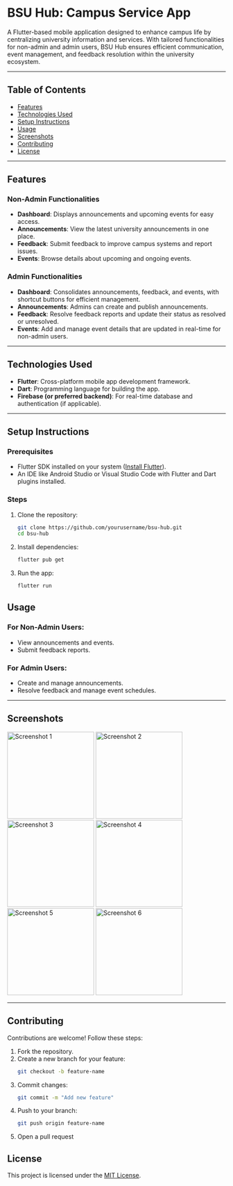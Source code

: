 # **BSU Hub: Campus Service App**

A Flutter-based mobile application designed to enhance campus life by centralizing university information and services. With tailored functionalities for non-admin and admin users, BSU Hub ensures efficient communication, event management, and feedback resolution within the university ecosystem.

---

## **Table of Contents**
- [Features](#features)
- [Technologies Used](#technologies-used)
- [Setup Instructions](#setup-instructions)
- [Usage](#usage)
- [Screenshots](#screenshots)
- [Contributing](#contributing)
- [License](#license)

---

## **Features**

### **Non-Admin Functionalities**
- **Dashboard**: Displays announcements and upcoming events for easy access.
- **Announcements**: View the latest university announcements in one place.
- **Feedback**: Submit feedback to improve campus systems and report issues.
- **Events**: Browse details about upcoming and ongoing events.

### **Admin Functionalities**
- **Dashboard**: Consolidates announcements, feedback, and events, with shortcut buttons for efficient management.
- **Announcements**: Admins can create and publish announcements.
- **Feedback**: Resolve feedback reports and update their status as resolved or unresolved.
- **Events**: Add and manage event details that are updated in real-time for non-admin users.

---

## **Technologies Used**
- **Flutter**: Cross-platform mobile app development framework.
- **Dart**: Programming language for building the app.
- **Firebase (or preferred backend)**: For real-time database and authentication (if applicable).

---

## **Setup Instructions**

### **Prerequisites**
- Flutter SDK installed on your system ([Install Flutter](https://flutter.dev/docs/get-started/install)).
- An IDE like Android Studio or Visual Studio Code with Flutter and Dart plugins installed.

### **Steps**
1. Clone the repository:
   ```bash
   git clone https://github.com/yourusername/bsu-hub.git
   cd bsu-hub
2. Install dependencies:
   ```bash
   flutter pub get
3. Run the app:
   ```bash
   flutter run

## **Usage**

### **For Non-Admin Users:**
- View announcements and events.
- Submit feedback reports.

### **For Admin Users:**
- Create and manage announcements.
- Resolve feedback and manage event schedules.

---

## **Screenshots**

<img src="https://github.com/user-attachments/assets/36a6acd3-6452-4705-8301-9a0a8ff29d5d" alt="Screenshot 1" width="200"/>
<img src="https://github.com/user-attachments/assets/d747d5e6-3b90-45ae-8e11-16d0a1c2e925" alt="Screenshot 2" width="200"/>
<img src="https://github.com/user-attachments/assets/832beb8e-1c61-46cb-a73e-1c82907f2dab" alt="Screenshot 3" width="200"/>
<img src="https://github.com/user-attachments/assets/3f009f0d-bdba-4754-b25e-c09bc12a78e0" alt="Screenshot 4" width="200"/>
<img src="https://github.com/user-attachments/assets/4fe8ab57-81a0-426b-93a2-7f40fed13875" alt="Screenshot 5" width="200"/>
<img src="https://github.com/user-attachments/assets/663f9818-bd2e-46aa-bc34-985b281bcd19" alt="Screenshot 6" width="200"/>



---

## **Contributing**

Contributions are welcome! Follow these steps:

1. Fork the repository.
2. Create a new branch for your feature:
   ```bash
   git checkout -b feature-name
3. Commit changes:
   ```bash
   git commit -m "Add new feature"
4. Push to your branch:
   ```bash
   git push origin feature-name
5. Open a pull request

## **License**

This project is licensed under the [MIT License](LICENSE).
